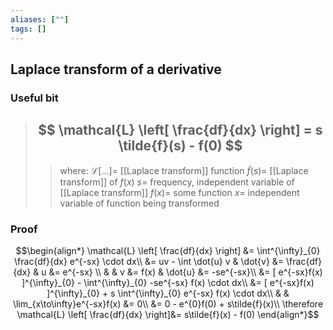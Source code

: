 ```yaml
---
aliases: [""]
tags: []
---
```


## Laplace transform of a derivative

### Useful bit

> ## $$ \mathcal{L} \left[ \frac{df}{dx} \right] = s \tilde{f}(s) - f(0) $$ 
>> where:
>> $\mathcal{L}[...]=$ [[Laplace transform]] function
>> $\tilde{f}(s)=$ [[Laplace transform]] of $f(x)$
>> $s=$ frequency, independent variable of [[Laplace transform]]
>> $f(x)=$ some function
>> $x=$ independent variable of function being transformed

### Proof

$$\begin{align*}
\mathcal{L} \left[ \frac{df}{dx} \right] &=  \int^{\infty}_{0} \frac{df}{dx} e^{-sx} \cdot dx\\
  &= uv - \int \dot{u} v & \dot{v} &= \frac{df}{dx} & u &= e^{-sx} \\
& & v &= f(x) & \dot{u} &= -se^{-sx}\\
&= [ e^{-sx}f(x) ]^{\infty}_{0} - \int^{\infty}_{0} -se^{-sx} f(x) \cdot dx\\
&= [ e^{-sx}f(x) ]^{\infty}_{0} + s \int^{\infty}_{0} e^{-sx} f(x) \cdot dx\\
& & \lim_{x\to\infty}e^{-sx}f(x) &= 0\\
&= 0 - e^{0}f(0) + s\tilde{f}(x)\\
\therefore \mathcal{L} \left[ \frac{df}{dx} \right]&= s\tilde{f}(x) - f(0)
\end{align*}$$
